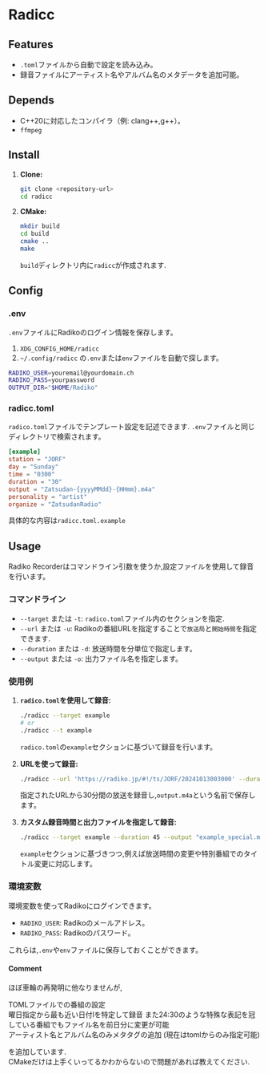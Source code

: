 # Radicc

## Features

- `.toml`ファイルから自動で設定を読み込み。
- 録音ファイルにアーティスト名やアルバム名のメタデータを追加可能。

## Depends

- C++20に対応したコンパイラ（例: clang++,g++）。
- `ffmpeg`

## Install 

1. **Clone:**

   ```bash
   git clone <repository-url>
   cd radicc 
   ```

2. **CMake:**

   ```bash
   mkdir build
   cd build
   cmake ..
   make
   ```

   `build`ディレクトリ内に`radicc`が作成されます.

## Config

### .env

`.env`ファイルにRadikoのログイン情報を保存します。  
1. `XDG_CONFIG_HOME/radicc`
2. `~/.config/radicc` 
の`.env`または`env`ファイルを自動で探します。

```bash
RADIKO_USER=youremail@yourdomain.ch
RADIKO_PASS=yourpassword
OUTPUT_DIR="$HOME/Radiko"
```

### radicc.toml

`radico.toml`ファイルでテンプレート設定を記述できます.
`.env`ファイルと同じディレクトリで検索されます。

```toml
[example]
station = "JORF"
day = "Sunday"
time = "0300"
duration = "30"
output = "Zatsudan-{yyyyMMdd}-{HHmm}.m4a"
personality = "artist"
organize = "ZatsudanRadio"
```

具体的な内容は`radicc.toml.example`

## Usage

Radiko Recorderはコマンドライン引数を使うか,設定ファイルを使用して録音を行います。

### コマンドライン

- `--target` または `-t`: `radico.toml`ファイル内のセクションを指定.
- `--url` または `-u`: Radikoの番組URLを指定することで`放送局`と`開始時間`を指定できます.
- `--duration` または `-d`: 放送時間を分単位で指定します。
- `--output` または `-o`: 出力ファイル名を指定します。

### 使用例

1. **`radico.toml`を使用して録音:**

   ```bash
   ./radicc --target example 
   # or
   ./radicc --t example 
   ```

   `radico.toml`の`example`セクションに基づいて録音を行います。

2. **URLを使って録音:**

   ```bash
   ./radicc --url 'https://radiko.jp/#!/ts/JORF/20241013003000' --duration 30 --output "example.m4a"
   ```

   指定されたURLから30分間の放送を録音し,`output.m4a`という名前で保存します。

3. **カスタム録音時間と出力ファイルを指定して録音:**

   ```bash
   ./radicc --target example --duration 45 --output "example_special.m4a"
   ```

   `example`セクションに基づきつつ,例えば放送時間の変更や特別番組でのタイトル変更に対応します。

### 環境変数

環境変数を使ってRadikoにログインできます。

- `RADIKO_USER`: Radikoのメールアドレス。
- `RADIKO_PASS`: Radikoのパスワード。

これらは,`.env`や`env`ファイルに保存しておくことができます。

#### Comment

ほぼ車輪の再発明に他なりませんが, 

TOMLファイルでの番組の設定  
曜日指定から最も近い日付lを特定して録音
また24:30のような特殊な表記を冠している番組でもファイル名を前日分に変更が可能  
アーティスト名とアルバム名のみメタタグの追加 (現在はtomlからのみ指定可能)

を追加しています.  
CMakeだけは上手くいってるかわからないので問題があれば教えてください.
